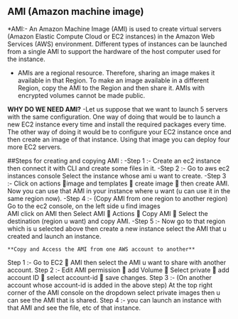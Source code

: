 ## AMI (Amazon machine image)
*AMI:- An Amazon Machine Image (AMI) is used to create virtual servers 
(Amazon Elastic Compute Cloud or EC2 instances) in the Amazon Web Services (AWS) environment.
Different types of instances can be launched from a single AMI to support the hardware of the host computer used for the instance.
- AMIs are a regional resource. Therefore, sharing an image makes it available in that Region.
To make an image available in a different Region, copy the AMI to the Region and then share it.
AMIs with encrypted volumes cannot be made public.

**WHY DO WE NEED AMI?**
-Let us suppose that we want to launch 5 servers with the same configuration.
One way of doing that would be to launch a new EC2 instance every time and install the required packages every time.
The other way of doing it would be to configure your EC2 instance once and then create an image of that instance.
Using that image you can deploy four more EC2 servers. 

##Steps for creating and copying AMI :
-Step 1 :- Create an ec2 instance then connect it with CLI and create some files in it.
-Step 2 :- Go to aws ec2 instances console Select the instance whose ami u want to create.
-Step 3 :- Click on actions image and templates  create image  then create AMI.
           Now you can use that AMI in your instance where u want (u can use it in the same region now).
-Step 4 :- (Copy AMI from one region to another region)  Go to the ec2 console, on the left side u find images  
           AMI  click on AMI then Select  AMI  Actions  Copy AMI  Select the destination (region u want) and copy AMI. 
-Step 5 :- Now go to that region which is u selected above then create a new instance select the AMI that u created and launch an instance.


	**Copy and Access the AMI from one AWS account to another**
Step 1 :- Go to  EC2  AMI then select the AMI u want to share with another account.
Step 2 :- Edit AMI permission  add Volume  Select private  add account ID  select account-id  save changes.
Step 3 :- (On another account whose account-id is added in the above step) At the top right corner of the AMI console on the dropdown select private images then u can see the AMI that is shared.
Step 4 :- you can launch an instance with that AMI and see the file, etc of that instance.
